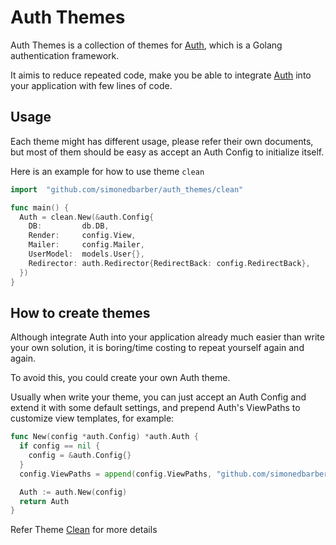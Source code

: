 # Auth Themes

Auth Themes is a collection of themes for [Auth](https://github.com/simonedbarber/auth), which is a Golang authentication framework.

It aimis to reduce repeated code, make you be able to integrate [Auth](https://github.com/simonedbarber/auth) into your application with few lines of code.

## Usage

Each theme might has different usage, please refer their own documents, but most of them should be easy as accept an Auth Config to initialize itself.

Here is an example for how to use theme `clean`

```go
import  "github.com/simonedbarber/auth_themes/clean"

func main() {
  Auth = clean.New(&auth.Config{
    DB:         db.DB,
    Render:     config.View,
    Mailer:     config.Mailer,
    UserModel:  models.User{},
    Redirector: auth.Redirector{RedirectBack: config.RedirectBack},
  })
}
```

## How to create themes

Although integrate Auth into your application already much easier than write your own solution, it is boring/time costing to repeat yourself again and again.

To avoid this, you could create your own Auth theme.

Usually when write your theme, you can just accept an Auth Config and extend it with some default settings, and prepend Auth's ViewPaths to customize view templates, for example:

```go
func New(config *auth.Config) *auth.Auth {
  if config == nil {
    config = &auth.Config{}
  }
  config.ViewPaths = append(config.ViewPaths, "github.com/simonedbarber/auth_themes/clean/views")

  Auth := auth.New(config)
  return Auth
}
```

Refer Theme [Clean](https://github.com/simonedbarber/auth_themes/tree/master/clean) for more details
